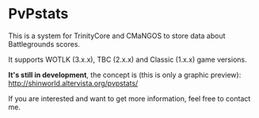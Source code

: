 PvPstats
========

This is a system for TrinityCore and CMaNGOS to store data about Battlegrounds scores.

It supports WOTLK (3.x.x), TBC (2.x.x) and Classic (1.x.x) game versions.

**It's still in development**, the concept is (this is only a graphic preview): http://shinworld.altervista.org/pvpstats/

If you are interested and want to get more information, feel free to contact me.
